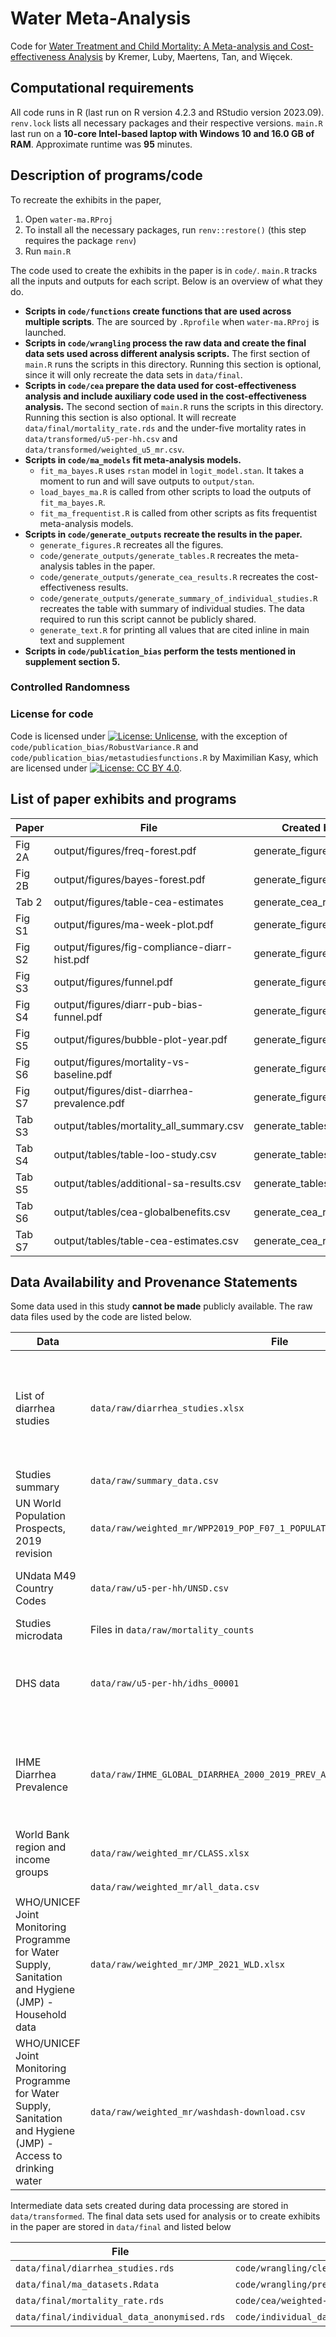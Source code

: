 # Water Meta-Analysis

Code for [Water Treatment and Child Mortality: A Meta-analysis and Cost-effectiveness Analysis](https://bfi.uchicago.edu/working-paper/2022-26/) by Kremer, Luby, Maertens, 
Tan, and Więcek.

## Computational requirements

All code runs in R (last run on R version 4.2.3 and RStudio version 2023.09). `renv.lock` lists all necessary packages and their respective versions. `main.R` last run on a **10-core Intel-based laptop with Windows 10 and 16.0 GB of RAM**. Approximate runtime was **95** minutes.

## Description of programs/code

To recreate the exhibits in the paper,

1. Open `water-ma.RProj`
2. To install all the necessary packages, run `renv::restore()` (this step requires the package `renv`)
3. Run `main.R`

The code used to create the exhibits in the paper is in `code/`. `main.R` tracks all the inputs and outputs for each script. Below is an overview of what they do.

- **Scripts in `code/functions` create functions that are used across multiple scripts**. The are sourced by `.Rprofile` when `water-ma.RProj` is launched.
- **Scripts in `code/wrangling` process the raw data and create the final data sets used across different analysis scripts.** The first section of `main.R` runs the scripts in this directory. Running this section is optional, since it will only recreate the data sets in `data/final`.
- **Scripts in `code/cea` prepare the data used for cost-effectiveness analysis and include auxiliary code used in the cost-effectiveness analysis.** The second section of `main.R` runs the scripts in this directory. Running this section is also optional. It will recreate `data/final/mortality_rate.rds` and the under-five mortality rates in `data/transformed/u5-per-hh.csv` and `data/transformed/weighted_u5_mr.csv`.
- **Scripts in `code/ma_models` fit meta-analysis models.** 
  - `fit_ma_bayes.R` uses `rstan` model in `logit_model.stan`. It takes a moment to run and will save outputs to `output/stan`. 
  - `load_bayes_ma.R` is called from other scripts to load the outputs of `fit_ma_bayes.R`.
  - `fit_ma_frequentist.R` is called from other scripts as fits frequentist meta-analysis models.
- **Scripts in `code/generate_outputs` recreate the results in the paper.**
  - `generate_figures.R` recreates all the figures.
  - `code/generate_outputs/generate_tables.R` recreates the meta-analysis tables in the paper.
  - `code/generate_outputs/generate_cea_results.R` recreates the cost-effectiveness results.
  - `code/generate_outputs/generate_summary_of_individual_studies.R` recreates the table with summary of individual studies. The data required to run this script cannot be publicly shared.
  - `generate_text.R` for printing all values that are cited inline in main text and supplement
- **Scripts in `code/publication_bias` perform the tests mentioned in supplement section 5.** 

### Controlled Randomness

### License for code

Code is licensed under [![License: Unlicense](https://img.shields.io/badge/License-Unlicense-blue.svg)](http://unlicense.org/), with the exception of `code/publication_bias/RobustVariance.R` and `code/publication_bias/metastudiesfunctions.R` by Maximilian Kasy, which are licensed under [![License: CC BY 4.0](https://img.shields.io/badge/License-CC_BY_4.0-lightgrey.svg)](https://creativecommons.org/licenses/by/4.0/).

## List of paper exhibits and programs

| Paper   | File                                         | Created by             |
|---------|----------------------------------------------|------------------------|
| Fig 2A  | output/figures/freq-forest.pdf               | generate_figures.R     |
| Fig 2B  | output/figures/bayes-forest.pdf              | generate_figures.R     |
| Tab 2   | output/figures/table-cea-estimates           | generate_cea_results.R |
| Fig S1  | output/figures/ma-week-plot.pdf              | generate_figures.R     |
| Fig S2  | output/figures/fig-compliance-diarr-hist.pdf | generate_figures.R     |
| Fig S3  | output/figures/funnel.pdf                    | generate_figures.R     |
| Fig S4  | output/figures/diarr-pub-bias-funnel.pdf     | generate_figures.R     |
| Fig S5  | output/figures/bubble-plot-year.pdf          | generate_figures.R     |
| Fig S6  | output/figures/mortality-vs-baseline.pdf     | generate_figures.R     |
| Fig S7  | output/figures/dist-diarrhea-prevalence.pdf  | generate_figures.R     |
| Tab S3  | output/tables/mortality_all_summary.csv      | generate_tables.R      |
| Tab S4  | output/tables/table-loo-study.csv            | generate_tables.R      |
| Tab S5  | output/tables/additional-sa-results.csv      | generate_tables.R      |
| Tab S6  | output/tables/cea-globalbenefits.csv         | generate_cea_results.R |
| Tab S7  | output/tables/table-cea-estimates.csv        | generate_cea_results.R |

## Data Availability and Provenance Statements

Some data used in this study **cannot be made** publicly available. The raw data files used by the code are listed below.

| Data              | File                              | Provided | Citation | License | Notes |
| ----------------- | --------------------------------- | -------- | -------- | ------- |----- |
| List of diarrhea studies | `data/raw/diarrhea_studies.xlsx`  | Yes |   | [![License: CC BY 3.0 IGO](https://img.shields.io/badge/License-CC_BY_3.0_IGO-lightgrey.svg)](http://creativecommons.org/licenses/by/3.0/igo/) | Contains data provided in the supplementary material Wolf et al., 2018. The original dataset extracted from the publication is available [here](https://onlinelibrary.wiley.com/doi/10.1111/tmi.13051). The data was provided for 80 studies included in the meta-analysis. We added the relevant data for studies included in the meta-analysis but not included in the Wolf et al., 2018 study (Peletz et al., 2012, Null et al., 2018, 	Luby et al., 2018, Humphrey et al., 2019, Kirby et al., 2019, Haushofer et al., 2020, Dupas et al., 2021, and ucation vs control) Quick et al., 1999, Conroy et al. 1999, Morris et al. 2018). In addition to the existing data, we added the following information for each of the studies: (1) Compliance rate, and (2) How is compliance defined. Wolf et al., 2018 collects estimates for under-5 diarrhea morbidity in studies with any WaSH intervention. |
| Studies summary   | `data/raw/summary_data.csv`       | Yes      |          |         | Summary data on each RCT, number of cases in treatment, number of cases in control etc.  |
| UN World Population Prospects, 2019 revision | `data/raw/weighted_mr/WPP2019_POP_F07_1_POPULATION_BY_AGE_BOTH_SEXES.xlsx` | Yes | United Nations, Department of Economic and Social Affairs, Population Division ([2019]). World Population Prospects [2019], archive. | Copyright © 1992-2022 by United Nations [![License: CC BY 3.0 IGO](https://img.shields.io/badge/License-CC_BY_3.0_IGO-lightgrey.svg)](http://creativecommons.org/licenses/by/3.0/igo/) | Downloaded from [https://population.un.org/](https://population.un.org/wpp/Download/Archive/Standard/) on on Apr 5, 2023|
| UNdata M49 Country Codes | `data/raw/u5-per-hh/UNSD.csv` | Yes | | Terms of use available at [https://data.un.org/](https://data.un.org/Host.aspx?Content=UNdataUse) | Copied from [https://unstats.un.org/](https://unstats.un.org/unsd/methodology/m49/) on on Apr 5, 2023 |
| Studies microdata | Files in `data/raw/mortality_counts` | No       |          |         | This data was acquired directly from the authors of each paper included in the study. |
| DHS data | `data/raw/u5-per-hh/idhs_00001` | No | Elizabeth Heger Boyle, Miriam King and Matthew Sobek. IPUMS-Demographic and Health Surveys: Version 9 [dataset]. IPUMS and ICF, 2022. https://doi.org/10.18128/D080.V9 | | Accessed through [https://dhsprogram.com/data/Access-Instructions.cfm] on Apr 5, 2023 |
| IHME Diarrhea Prevalence | `data/raw/IHME_GLOBAL_DIARRHEA_2000_2019_PREV_A1_S3_ADMIN_1_Y2020M08D31.CSV` | No | Institute for Health Metrics and Evaluation (IHME). Global Under-5 Diarrhea Incidence, Prevalence, and Mortality Geospatial Estimates 2000-2019. Seattle, United States of America: Institute for Health Metrics and Evaluation (IHME), 2020. |Terms of use can be found [here](https://www.healthdata.org/Data-tools-practices/data-practices/ihme-free-charge-non-commercial-user-agreement) | Downloaded from [https://ghdx.healthdata.org/](https://ghdx.healthdata.org/sites/default/files/record-attached-files/IHME_GLOBAL_DIARRHEA_2000_2019_DATA_INPUT_SOURCES_Y2020M08D31_0.XLSX)) on on Jul 28, 2023|
| World Bank region and income groups | `data/raw/weighted_mr/CLASS.xlsx` | Yes | World Bank: World Bank Country and Lending Groups. Downloaded on April 5, 2023. |[![License: CC BY 4.0 IGO](https://img.shields.io/badge/License-CC_BY_4.0_IGO-lightgrey.svg)](https://creativecommons.org/licenses/by/4.0/) Detailed terms of use for data is available [here](https://www.worldbank.org/en/about/legal/terms-of-use-for-datasets) | Downloaded from [https://datahelpdesk.worldbank.org](https://datahelpdesk.worldbank.org/knowledgebase/articles/906519-world-bank-country-and-lending-groups) on Apr 5, 2023 |
| | `data/raw/weighted_mr/all_data.csv` | | | | |
| WHO/UNICEF Joint Monitoring Programme for Water Supply, Sanitation and Hygiene (JMP) - Household data | `data/raw/weighted_mr/JMP_2021_WLD.xlsx` | Yes | Progress on household drinking water, sanitation and hygiene 2000–2022: special focus on gender. New York: United Nations Children’s Fund (UNICEF) and World Health Organization (WHO), 2023. | [![License: CC BY 4.0 IGO](https://img.shields.io/badge/License-CC_BY_4.0_IGO-lightgrey.svg)](https://creativecommons.org/licenses/by/4.0/)| Downloaded from [https://washdata.org](https://washdata.org/data/country/WLD/household/download) on on Apr 5, 2023 |
| WHO/UNICEF Joint Monitoring Programme for Water Supply, Sanitation and Hygiene (JMP) - Access to drinking water | `data/raw/weighted_mr/washdash-download.csv` | Yes | Progress on household drinking water, sanitation and hygiene 2000–2022: special focus on gender. New York: United Nations Children’s Fund (UNICEF) and World Health Organization (WHO), 2023. |[![License: CC BY 4.0 IGO](https://img.shields.io/badge/License-CC_BY_4.0_IGO-lightgrey.svg)](https://creativecommons.org/licenses/by/4.0/) | Downloaded from [https://washdata.org/](https://washdata.org/data/household#!/table?geo0=region&geo1=sdg) on Apr 5, 2023 |

 Intermediate data sets created during data processing are stored in `data/transformed`. The final data sets used for analysis or to create exhibits in the paper are stored in `data/final` and listed below

| File                        | Created by | Provided | Citation |
| --------------------------- | ---------- | -------- | -------- |
| `data/final/diarrhea_studies.rds` | `code/wrangling/clean_studies_list.R` | Yes | |
| `data/final/ma_datasets.Rdata`    | `code/wrangling/prep_adjusted_data.R` | Yes | |
| `data/final/mortality_rate.rds`   | `code/cea/weighted-mr.R` | Yes | |
| `data/final/individual_data_anonymised.rds`  | `code/individual_data_anonymised/pre_individual_data.R` | Yes | |
